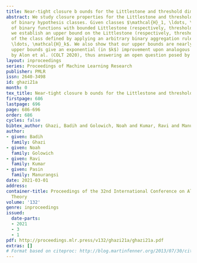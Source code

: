 ```yaml
---
title: Near-tight closure b ounds for the Littlestone and threshold dimensions
abstract: We study closure properties for the Littlestone and threshold dimensions
  of binary hypothesis classes. Given classes $\mathcal{H}_1, \ldots, \mathcal{H}_k$
  of binary functions with bounded Littlestone (respectively, threshold) dimension,
  we establish an upper bound on the Littlestone (respectively, threshold) dimension
  of the class defined by applying an arbitrary binary aggregation rule to $\mathcal{H}_1,
  \ldots, \mathcal{H}_k$. We also show that our upper bounds are nearly tight. Our
  upper bounds give an exponential (in $k$) improvement upon analogous bounds shown
  by Alon et al. (COLT 2020), thus answering an open question posed by their work.
layout: inproceedings
series: Proceedings of Machine Learning Research
publisher: PMLR
issn: 2640-3498
id: ghazi21a
month: 0
tex_title: Near-tight closure b ounds for the Littlestone and threshold dimensions
firstpage: 686
lastpage: 696
page: 686-696
order: 686
cycles: false
bibtex_author: Ghazi, Badih and Golowich, Noah and Kumar, Ravi and Manurangsi, Pasin
author:
- given: Badih
  family: Ghazi
- given: Noah
  family: Golowich
- given: Ravi
  family: Kumar
- given: Pasin
  family: Manurangsi
date: 2021-03-01
address: 
container-title: Proceedings of the 32nd International Conference on Algorithmic Learning
  Theory
volume: '132'
genre: inproceedings
issued:
  date-parts:
  - 2021
  - 3
  - 1
pdf: http://proceedings.mlr.press/v132/ghazi21a/ghazi21a.pdf
extras: []
# Format based on citeproc: http://blog.martinfenner.org/2013/07/30/citeproc-yaml-for-bibliographies/
---
```

